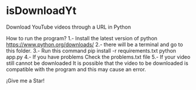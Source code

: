 # isDownloadYt
Download YouTube videos through a URL in Python

How to run the program?
1.- Install the latest version of python
https://www.python.org/downloads/
2.- there will be a terminal and go to this folder.
3.- Run this command
pip install -r requirements.txt
python app.py
4.- If you have problems 
Check the problems.txt file
5.- If your video still cannot be downloaded
It is possible that the video to be downloaded is compatible with the program and this may cause an error.


¡Give me a Star!

